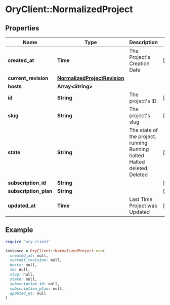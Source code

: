# OryClient::NormalizedProject

## Properties

| Name | Type | Description | Notes |
| ---- | ---- | ----------- | ----- |
| **created_at** | **Time** | The Project&#39;s Creation Date | [readonly] |
| **current_revision** | [**NormalizedProjectRevision**](NormalizedProjectRevision.md) |  |  |
| **hosts** | **Array&lt;String&gt;** |  |  |
| **id** | **String** | The project&#39;s ID. | [readonly] |
| **slug** | **String** | The project&#39;s slug | [readonly] |
| **state** | **String** | The state of the project. running Running halted Halted deleted Deleted | [readonly] |
| **subscription_id** | **String** |  | [optional] |
| **subscription_plan** | **String** |  | [optional] |
| **updated_at** | **Time** | Last Time Project was Updated | [readonly] |

## Example

```ruby
require 'ory-client'

instance = OryClient::NormalizedProject.new(
  created_at: null,
  current_revision: null,
  hosts: null,
  id: null,
  slug: null,
  state: null,
  subscription_id: null,
  subscription_plan: null,
  updated_at: null
)
```

